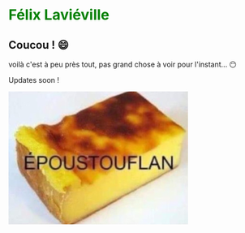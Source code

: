 # Félix Laviéville

## Coucou ! 😄

voilà c'est à peu près tout, pas grand chose à voir pour l'instant... 😶

Updates soon !

<img src="epoustou-flan.png">

<style>
h1{
color: green;
}
</style>
